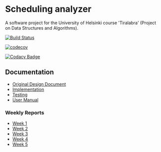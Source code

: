 # Scheduling analyzer
A software project for the University of Helsinki course 'Tiralabra' (Project on Data Structures and Algorithms).

[![Build Status](https://travis-ci.org/otsha/tiralabra-scheduler.svg?branch=master)](https://travis-ci.org/otsha/tiralabra-scheduler)

[![codecov](https://codecov.io/gh/otsha/tiralabra-scheduler/branch/master/graph/badge.svg)](https://codecov.io/gh/otsha/tiralabra-scheduler)

[![Codacy Badge](https://api.codacy.com/project/badge/Grade/d0ab491418a2477d99c32a23c1d9e566)](https://www.codacy.com/app/otsha/tiralabra-scheduler?utm_source=github.com&amp;utm_medium=referral&amp;utm_content=otsha/tiralabra-scheduler&amp;utm_campaign=Badge_Grade)

## Documentation
- [Original Design Document](https://github.com/otsha/tiralabra-scheduler/blob/master/Documentation/description.md)
- [Implementation](https://github.com/otsha/tiralabra-scheduler/blob/master/Documentation/implementation.md)
- [Testing](https://github.com/otsha/tiralabra-scheduler/blob/master/Documentation/testing.md)
- [User Manual](https://github.com/otsha/tiralabra-scheduler/blob/master/Documentation/usermanual.md)

### Weekly Reports
- [Week 1](https://github.com/otsha/tiralabra-scheduler/blob/master/Documentation/weekly-report-1.md)
- [Week 2](https://github.com/otsha/tiralabra-scheduler/blob/master/Documentation/weekly-report-2.md)
- [Week 3](https://github.com/otsha/tiralabra-scheduler/blob/master/Documentation/weekly-report-3.md)
- [Week 4](https://github.com/otsha/tiralabra-scheduler/blob/master/Documentation/weekly-report-4.md)
- [Week 5](https://github.com/otsha/tiralabra-scheduler/blob/master/Documentation/weekly-report-5.md)
